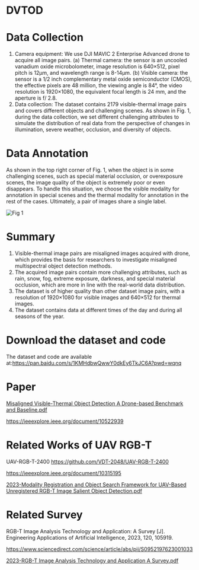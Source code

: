 # DVTOD
# Data Collection

1)	Camera equipment: We use DJI MAVIC 2 Enterprise Advanced drone to acquire all image pairs. (a) Thermal camera: the sensor is an uncooled vanadium oxide microbolometer, image resolution is 640×512, pixel pitch is 12μm, and wavelength range is 8-14μm. (b) Visible camera: the sensor is a 1/2 inch complementary metal oxide semiconductor (CMOS), the effective pixels are 48 million, the viewing angle is 84°, the video resolution is 1920×1080, the equivalent focal length is 24 mm, and the aperture is f/ 2.8. 
2)	Data collection: The dataset contains 2179 visible-thermal image pairs and covers different objects and challenging scenes. As shown in Fig. 1, during the data collection, we set different challenging attributes to simulate the distribution of real data from the perspective of changes in illumination, severe weather, occlusion, and diversity of objects.

# Data Annotation

As shown in the top right corner of Fig. 1, when the object is in some challenging scenes, such as special material occlusion, or overexposure scenes, the image quality of the object is extremely poor or even disappears. To handle this situation, we choose the visible modality for annotation in special scenes and the thermal modality for annotation in the rest of the cases. Ultimately, a pair of images share a single label.

![Fig 1](https://github.com/VDT-2048/DVTOD/assets/101933818/2c4e2a87-4de6-48fa-88f0-c0fb40d04cfb)


# Summary

1) Visible-thermal image pairs are misaligned images acquired with drone, which provides the basis for researchers to investigate misaligned multispectral object detection methods.
2) The acquired image pairs contain more challenging attributes, such as rain, snow, fog, extreme exposure, darkness, and special material occlusion, which are more in line with the real-world data distribution.
3) The dataset is of higher quality than other dataset image pairs, with a resolution of 1920×1080 for visible images and 640×512 for thermal images. 
4) The dataset contains data at different times of the day and during all seasons of the year.

# Download the dataset and code

The dataset and code are available at:https://pan.baidu.com/s/1KMHdbwQwwY0dkEy6TkJC6A?pwd=wqnq 


# Paper
[Misaligned Visible-Thermal Object Detection A Drone-based Benchmark and Baseline.pdf](https://github.com/VDT-2048/DVTOD/files/15361460/Misaligned.Visible-Thermal.Object.Detection.A.Drone-based.Benchmark.and.Baseline.pdf)

https://ieeexplore.ieee.org/document/10522939

# Related Works of UAV RGB-T 
UAV-RGB-T-2400 https://github.com/VDT-2048/UAV-RGB-T-2400

https://ieeexplore.ieee.org/document/10315195

[2023-Modality Registration and Object Search Framework for UAV-Based Unregistered RGB-T Image Salient Object Detection.pdf](https://github.com/VDT-2048/DVTOD/files/15361992/2023-Modality.Registration.and.Object.Search.Framework.for.UAV-Based.Unregistered.RGB-T.Image.Salient.Object.Detection.pdf)


# Related Survey
RGB-T Image Analysis Technology and Application: A Survey [J]. Engineering Applications of Artificial Intelligence, 2023, 120, 105919. 

https://www.sciencedirect.com/science/article/abs/pii/S0952197623001033

[2023-RGB-T Image Analysis Technology and Application A Survey.pdf](https://github.com/VDT-2048/DVTOD/files/15362195/2023-RGB-T.Image.Analysis.Technology.and.Application.A.Survey.pdf)

